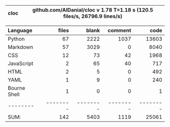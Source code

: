 cloc|github.com/AlDanial/cloc v 1.78  T=1.18 s (120.5 files/s, 26796.9 lines/s)
--- | ---

Language|files|blank|comment|code
:-------|-------:|-------:|-------:|-------:
Python|67|2222|1037|13603
Markdown|57|3029|0|8040
CSS|12|73|42|1968
JavaScript|2|65|40|717
HTML|2|5|0|492
YAML|1|9|0|240
Bourne Shell|1|0|0|1
--------|--------|--------|--------|--------
SUM:|142|5403|1119|25061

